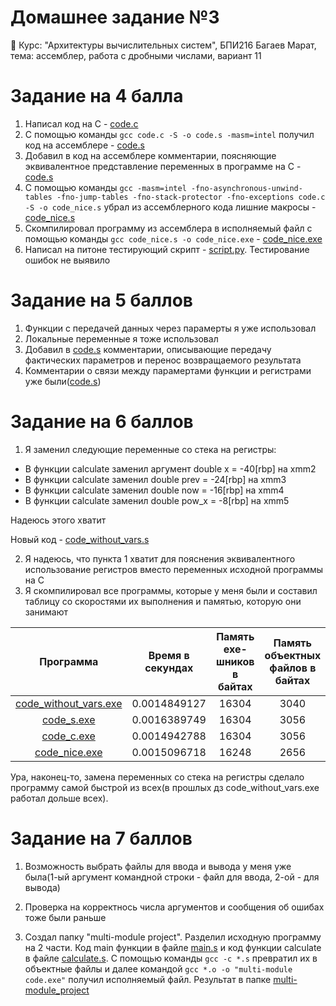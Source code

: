 # Домашнее задание №3
🏫 Курс: "Архитектуры вычислительных систем", БПИ216 Багаев Марат, тема: ассемблер, работа с дробными числами, вариант 11

# Задание на 4 балла
1. Написал код на C - [code.c](code.c)
2. С помощью команды ```gcc code.c -S -o code.s -masm=intel``` получил код на ассемблере - [code.s](code.s)
3. Добавил в код на ассемблере комментарии, поясняющие эквивалентное представление переменных в программе на C - [code.s](code.s)
4. С помощью команды ```gcc -masm=intel -fno-asynchronous-unwind-tables -fno-jump-tables -fno-stack-protector -fno-exceptions code.c -S -o code_nice.s``` убрал из ассемблерного кода лишние макросы - [code_nice.s](code_nice.s)
5. Скомпилировал программу из ассемблера в исполняемый файл с помощью команды ```gcc code_nice.s -o code_nice.exe``` - [code_nice.exe](code_nice.exe) 
6. Написал на питоне тестирующий скрипт - [script.py](script.py). Тестирование ошибок не выявило

# Задание на 5 баллов
1. Функции с передачей данных через парамерты я уже использовал
2. Локальные переменные я тоже использовал
3. Добавил в [code.s](code.s) комментарии, описывающие передачу фактических параметров и перенос возвращаемого результата
4. Комментарии о связи между парамертами функции и регистрами уже были([code.s](code.s))

# Задание на 6 баллов
1. Я заменил следующие переменные со стека на регистры:
- В функции calculate заменил аргумент double x = -40[rbp] на xmm2
- В функции calculate заменил double prev = -24[rbp] на xmm3
- В функции calculate заменил double now = -16[rbp] на xmm4
- В функции calculate заменил double pow_x = -8[rbp] на xmm5

Надеюсь этого хватит

Новый код - [code_without_vars.s](code_without_vars.s)

2. Я надеюсь, что пункта 1 хватит для пояснения эквивалентного использование регистров вместо переменных исходной программы на C
3. Я скомпилировал все программы, которые у меня были и составил таблицу со скоростями их выполнения и памятью, которую они занимают

| Программа                 | Время в секундах   | Память exe-шников в байтах | Память объектных файлов в байтах |
|:--------------------------:|:------------------:|:------------------:|:----------------------------------:|
| [code_without_vars.exe](code_without_vars.s)  | 0.0014849127       | 16304     |     3040        |
| [code_s.exe](code.s)             | 0.0016389749       | 16304               |      3056      |
| [code_c.exe](code.c)             | 0.0014942788       | 16304              |      3056      |
| [code_nice.exe](code_nice.s)          | 0.0015096718       | 16248              |   2656         |

Ура, наконец-то, замена переменных со стека на регистры сделало программу самой быстрой из всех(в прошлых дз code_without_vars.exe работал дольше всех).  

# Задание на 7 баллов
1. Возможность выбрать файлы для ввода и вывода у меня уже была(1-ый аргумент командной строки - файл для ввода, 2-ой - для вывода)

2. Проверка на корректнось числа аргументов и сообщения об ошибах тоже были раньше

3. Создал папку "multi-module project". Разделил исходную программу на 2 части. Код main функции в файле [main.s](multi-module_project/main.s) и код функции calculate в файле [calculate.s](multi-module_project/calculate.s). С помощью команды ```gcc -c *.s``` превратил их в объектные файлы и далее командой ```gcc *.o -o "multi-module code.exe"``` получил исполняемый файл. Результат в папке [multi-module_project](multi-module_project/)

